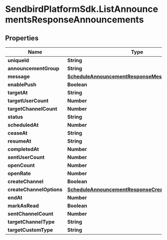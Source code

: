 # SendbirdPlatformSdk.ListAnnouncementsResponseAnnouncements

## Properties

Name | Type | Description | Notes
------------ | ------------- | ------------- | -------------
**uniqueId** | **String** |  | [optional] 
**announcementGroup** | **String** |  | [optional] 
**message** | [**ScheduleAnnouncementResponseMessage**](ScheduleAnnouncementResponseMessage.md) |  | [optional] 
**enablePush** | **Boolean** |  | [optional] 
**targetAt** | **String** |  | [optional] 
**targetUserCount** | **Number** |  | [optional] 
**targetChannelCount** | **Number** |  | [optional] 
**status** | **String** |  | [optional] 
**scheduledAt** | **Number** |  | [optional] 
**ceaseAt** | **String** |  | [optional] 
**resumeAt** | **String** |  | [optional] 
**completedAt** | **Number** |  | [optional] 
**sentUserCount** | **Number** |  | [optional] 
**openCount** | **Number** |  | [optional] 
**openRate** | **Number** |  | [optional] 
**createChannel** | **Boolean** |  | [optional] 
**createChannelOptions** | [**ScheduleAnnouncementResponseCreateChannelOptions**](ScheduleAnnouncementResponseCreateChannelOptions.md) |  | [optional] 
**endAt** | **Number** |  | [optional] 
**markAsRead** | **Boolean** |  | [optional] 
**sentChannelCount** | **Number** |  | [optional] 
**targetChannelType** | **String** |  | [optional] 
**targetCustomType** | **String** |  | [optional] 


